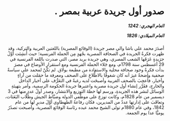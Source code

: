 <h1 dir="rtl">صدور أول جريدة عربية بمصر .</h1>

<h5 dir="rtl">العام الهجري:  1242

العام الميلادي: 1826

</h5>

<p dir="rtl">أصدَرَ محمد علي باشا والي مصر جريدةَ (الوقائع المصرية) باللغتين العربية والتركية، وقد ظهرت فكرةُ الجريدة في الصحافة المصرية بجُهدٍ مِن الحملة الفرنسية؛ حيث أُنشِئت أوَّلُ جرَيدةٍ عَرَفَها الشعب المصري، وهي جريدة بريد مصر، التي صدرت باللغة الفرنسية في 29 أغسطس سنة 1798م، ومع جَلاء الحملة الفرنسية ومع استقرارِ الأوضاع في مصرَ بدأت فكرةُ وجود صحافة محلية والاستفادة من مطبعة بولاق. لم تكُنْ لمحمد علي سياسةٌ صحفية واضحةٌ غيرَ أنه كان شغوفًا بالاطِّلاعِ على الصحف ومعرفة ما حمَلت من آراءٍ وأخبار، فأُعجِبَ بالصحف الغربية وأصبحَت لديه رغبةٌ في التعَرُّف على أخبار الداخل والخارج، فقَرَّر إنشاء أول جريدة مصرية واعتبرها جريدةَ الحكومة الرسمية، وأمر بتهيئةِ الوسائل لنشر هذه الجريدةِ، ورسم لها خطةَ التوزيع والانتشار، وصدر أولُ عددٍ منها في 3 ديسمبر من عام 1828م، وكانت توزع على موظَّفي الدولة وضبَّاط الجيش وطلَّاب البَعَثات، وتعاقَبَ على إدارتها عددٌ من المديرين، فكان رفاعةُ الطهطاوي أوَّلَ مديرٍ لها من عام 1842، وفي عام 1880م تولى الشيخ محمد عبده رئاسةَ الوقائع المصرية، وأصبحت تصدُرُ يوميًّا عدا يوم الجمعة.</p></br>
